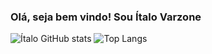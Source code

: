 ### Olá, seja bem vindo! Sou Ítalo Varzone

![Ítalo GitHub stats](https://github-readme-stats.vercel.app/api?username=italovarzone&show_icons=true&theme=transparent)
![Top Langs](https://github-readme-stats.vercel.app/api/top-langs/?username=italovarzone&hide_progress=true)
